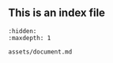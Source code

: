 <!--
AGH Document template. Created from https://github.com/gucio321/agh-sphinx-template

DISCLAIMER: This is NOT an official template!
-->
## This is an index file

<!-- use this to include other files
```{include} path/to/some/file
```
-->

```{toctree}
:hidden:
:maxdepth: 1

assets/document.md
```
